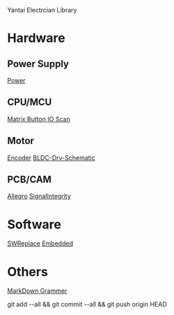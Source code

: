 Yantai Electrcian Library
# Hardware
## Power Supply
[Power](https://github.com/ShellAlbert/ShellAlbert.github.io/blob/master/hardware/PowerSupply/PowerSupply.md)
## CPU/MCU
[Matrix Button IO Scan](https://github.com/ShellAlbert/ShellAlbert.github.io/blob/master/hardware/IOScan/IOScan.md)
## Motor  
[Encoder](https://github.com/ShellAlbert/ShellAlbert.github.io/blob/master/hardware/motor/encoder/encoder.md)
[BLDC-Drv-Schematic](https://github.com/ShellAlbert/ShellAlbert.github.io/blob/master/hardware/motor/embedfire-bldc/embedfire-bldc.md)
## PCB/CAM
[Allegro](https://github.com/ShellAlbert/ShellAlbert.github.io/blob/master/hardware/Allegro/allegro.md)
[SignalIntegrity](https://github.com/ShellAlbert/ShellAlbert.github.io/blob/master/hardware/SignalIntegrity/si.md)
# Software
[SWReplace](https://github.com/ShellAlbert/ShellAlbert.github.io/blob/master/software/replace/replace.md)
[Embedded](https://github.com/ShellAlbert/ShellAlbert.github.io/blob/master/software/embedded/embedded.md)

# Others
[MarkDown Grammer](https://github.com/ShellAlbert/ShellAlbert.github.io/blob/master/others/markdown/md.png)
   
git add --all && git commit --all && git push origin HEAD   


